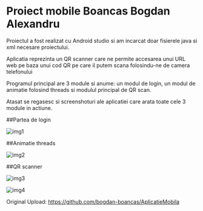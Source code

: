 # Proiect mobile Boancas Bogdan Alexandru

Proiectul a fost realizat cu Android studio si am incarcat doar fisierele java si xml necesare proiectului.

Aplicatia reprezinta un QR scanner care ne permite accesarea unui URL web pe baza unui cod QR pe care il putem scana folosindu-ne de camera telefonului

Programul principal are 3 module si anume: un modul de login, un modul de animatie folosind threads si modulul principal de QR scan. 

Atasat se regasesc si screenshoturi ale aplicatiei care arata toate cele 3 module in actiune. 

##Partea de login

![img1](https://github.com/bogdan-boancas/mobile-programming-2019/blob/master/Boancas%20Bogdan%20Alexandru/Android%20studio%20mobile%20app/screenshot/modul_1.jpg)<br>

##Animatie threads

![img2](https://github.com/bogdan-boancas/mobile-programming-2019/blob/master/Boancas%20Bogdan%20Alexandru/Android%20studio%20mobile%20app/screenshot/modul_2.jpg)<br>

##QR scanner

![img3](https://github.com/bogdan-boancas/mobile-programming-2019/blob/master/Boancas%20Bogdan%20Alexandru/Android%20studio%20mobile%20app/screenshot/modul_3a.jpg)<br>

![img4](https://github.com/bogdan-boancas/mobile-programming-2019/blob/master/Boancas%20Bogdan%20Alexandru/Android%20studio%20mobile%20app/screenshot/modul_3b.jpg)<br>


Original Upload: https://github.com/bogdan-boancas/AplicatieMobila